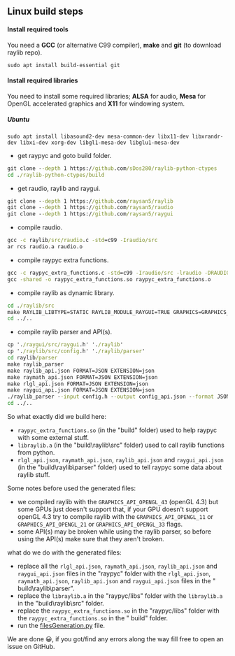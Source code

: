 ## Linux build steps

#### Install required tools
You need a **GCC** (or alternative C99 compiler), **make** and **git** (to download raylib repo). 

    sudo apt install build-essential git

#### Install required libraries

You need to install some required libraries; **ALSA** for audio, **Mesa** for OpenGL accelerated graphics and **X11**
for windowing system.

##### Ubuntu

    sudo apt install libasound2-dev mesa-common-dev libx11-dev libxrandr-dev libxi-dev xorg-dev libgl1-mesa-dev libglu1-mesa-dev

* get raypyc and goto build folder.

```cmd
git clone --depth 1 https://github.com/sDos280/raylib-python-ctypes
cd ./raylib-python-ctypes/build
```

* get raudio, raylib and raygui.

```cmd
git clone --depth 1 https://github.com/raysan5/raylib
git clone --depth 1 https://github.com/raysan5/raudio
git clone --depth 1 https://github.com/raysan5/raygui
```

* compile raudio.

```cmd
gcc -c raylib/src/raudio.c -std=c99 -Iraudio/src
ar rcs raudio.a raudio.o
```

* compile raypyc extra functions.

```cmd
gcc -c raypyc_extra_functions.c -std=c99 -Iraudio/src -lraudio -DRAUDIO_STANDALONE
gcc -shared -o raypyc_extra_functions.so raypyc_extra_functions.o
```

* compile raylib as dynamic library.

```cmd
cd ./raylib/src
make RAYLIB_LIBTYPE=STATIC RAYLIB_MODULE_RAYGUI=TRUE GRAPHICS=GRAPHICS_API_OPENGL_43
cd ../..
```

* compile raylib parser and API(s).

```cmd
cp './raygui/src/raygui.h' './raylib'
cp './raylib/src/config.h' './raylib/parser'
cd raylib/parser
make raylib_parser
make raylib_api.json FORMAT=JSON EXTENSION=json
make raymath_api.json FORMAT=JSON EXTENSION=json
make rlgl_api.json FORMAT=JSON EXTENSION=json
make raygui_api.json FORMAT=JSON EXTENSION=json
./raylib_parser --input config.h --output config_api.json --format JSON
cd ../..
```
So what exactly did we build here:

* `raypyc_extra_functions.so` (in the "build" folder) used to help raypyc with some external stuff.
* `libraylib.a` (in the "build\raylib\src" folder) used to call raylib functions from python.
* `rlgl_api.json`, `raymath_api.json`, `raylib_api.json` and `raygui_api.json` (in the "build\raylib\parser" folder)
  used to tell raypyc some data about raylib stuff.

Some notes before used the generated files:

* we compiled raylib with the `GRAPHICS_API_OPENGL_43` (openGL 4.3) but some GPUs just doesn't support that, if your GPU
  doesn't support openGL 4.3 try to compile raylib with the `GRAPHICS_API_OPENGL_11` or `GRAPHICS_API_OPENGL_21`
  or `GRAPHICS_API_OPENGL_33` flags.
* some API(s) may be broken while using the raylib parser, so before using the API(s) make sure that they aren't broken.

what do we do with the generated files:

* replace all the `rlgl_api.json`, `raymath_api.json`, `raylib_api.json` and `raygui_api.json` files in the "raypyc"
  folder with the `rlgl_api.json`, `raymath_api.json`, `raylib_api.json` and `raygui_api.json` files in the "
  build\raylib\parser".
* replace the `libraylib.a` in the "raypyc/libs" folder with the `libraylib.a` in the "build\raylib\src" folder.
* replace the `raypyc_extra_functions.so` in the "raypyc/libs" folder with the `raypyc_extra_functions.so` in the "
  build" folder.
* run the [filesGeneration.py](../filesGeneration.py) file.

We are done 😀, if you got/find any errors along the way fill free to open an issue on GitHub.
